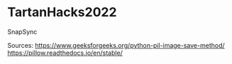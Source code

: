 # TartanHacks2022
SnapSync

Sources:
https://www.geeksforgeeks.org/python-pil-image-save-method/
https://pillow.readthedocs.io/en/stable/
